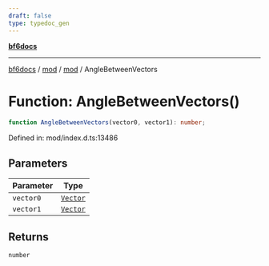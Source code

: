 ```yaml
---
draft: false
type: typedoc_gen
---
```


[**bf6docs**](../../../_index.md)

***

[bf6docs](../../../_index.md) / [mod](../../_index.md) / [mod](../_index.md) / AngleBetweenVectors

# Function: AngleBetweenVectors()

```ts
function AngleBetweenVectors(vector0, vector1): number;
```

Defined in: mod/index.d.ts:13486

## Parameters

| Parameter | Type |
| ------ | ------ |
| `vector0` | [`Vector`](../Vector/_index.md) |
| `vector1` | [`Vector`](../Vector/_index.md) |

## Returns

`number`
